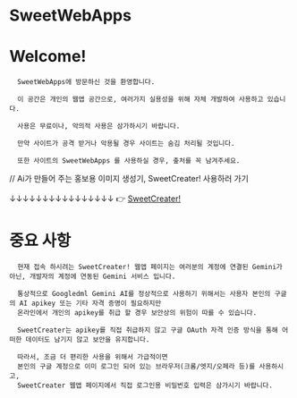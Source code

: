# SweetWebApps

   # Welcome!
      SweetWebApps에 방문하신 것을 환영합니다.
      
      이 공간은 개인의 웹앱 공간으로, 여러가지 실용성을 위해 자체 개발하여 사용하고 있습니다.
      
      사용은 무료이나, 악의적 사용은 삼가하시기 바랍니다.
      
      만약 사이트가 공격 받거나 악용될 경우 사이트는 숨김 처리될 것입니다.
      
      또한 사이트의 SweetWebApps 를 사용하실 경우, 춮처를 꼭 남겨주세요.
   
   // Ai가 만들어 주는 홍보용 이미지 생성기, SweetCreater! 사용하러 가기 <br><br>
   ↓↓↓↓↓↓↓↓↓↓↓↓↓↓↓↓
   👉  <a href="/SweetWebApps/SweetWebApps-Website/SweetCreater.html"> SweetCreater! </a><br>
      
   # 중요 사항
      현재 접속 하시려는 SweetCreater! 웹앱 페이지는 여러분의 계정에 연결된 Gemini가 아닌, 개발자의 계정에 연동된 Gemini 서비스 입니다.
      
      통상적으로 Googledml Gemini AI를 정상적으로 사용하기 위해서는 사용자 본인의 구글의 AI apikey 또는 기타 자격 증명이 필요하지만
      온라인에서 개인의 apikey를 취급 할 경우 보안상의 위험이 따를 수 있습니다.
      
      SweetCreater는 apikey를 직접 취급하지 않고 구글 OAuth 자격 인증 방식을 통해 어떠한 데이터도 남기지 않고 보안을 유지합니다.
      
      따라서, 조금 더 편리한 사용을 위해서 가급적이면
      본인의 구글 계정으로 이미 로그인 되어 있는 브라우저(크롬/엣지/오페라 등)를 사용하시고,
      SweetCreater 웹앱 페이지에서 직접 로그인용 비밀번호 입력은 삼가시기 바랍니다.
